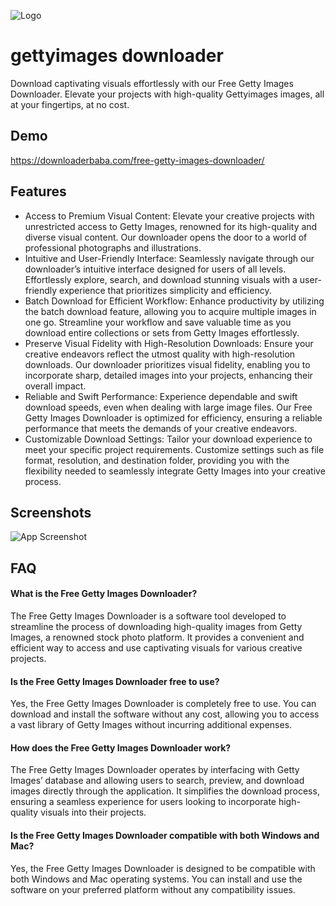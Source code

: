 
![Logo](https://downloaderbaba.com/wp-content/uploads/2023/11/logo-150.png)


# gettyimages downloader

Download captivating visuals effortlessly with our Free Getty Images Downloader. Elevate your projects with high-quality Gettyimages images, all at your fingertips, at no cost.

## Demo

https://downloaderbaba.com/free-getty-images-downloader/


## Features

- Access to Premium Visual Content: Elevate your creative projects with unrestricted access to Getty Images, renowned for its high-quality and diverse visual content. Our downloader opens the door to a world of professional photographs and illustrations.
- Intuitive and User-Friendly Interface: Seamlessly navigate through our downloader’s intuitive interface designed for users of all levels. Effortlessly explore, search, and download stunning visuals with a user-friendly experience that prioritizes simplicity and efficiency.
- Batch Download for Efficient Workflow: Enhance productivity by utilizing the batch download feature, allowing you to acquire multiple images in one go. Streamline your workflow and save valuable time as you download entire collections or sets from Getty Images effortlessly.
- Preserve Visual Fidelity with High-Resolution Downloads: Ensure your creative endeavors reflect the utmost quality with high-resolution downloads. Our downloader prioritizes visual fidelity, enabling you to incorporate sharp, detailed images into your projects, enhancing their overall impact.
- Reliable and Swift Performance: Experience dependable and swift download speeds, even when dealing with large image files. Our Free Getty Images Downloader is optimized for efficiency, ensuring a reliable performance that meets the demands of your creative endeavors.
- Customizable Download Settings: Tailor your download experience to meet your specific project requirements. Customize settings such as file format, resolution, and destination folder, providing you with the flexibility needed to seamlessly integrate Getty Images into your creative process.


## Screenshots

![App Screenshot](https://i.ibb.co/nBL3Q2d/getty-images-downloader.png)


## FAQ

####  What is the Free Getty Images Downloader? 

The Free Getty Images Downloader is a software tool developed to streamline the process of downloading high-quality images from Getty Images, a renowned stock photo platform. It provides a convenient and efficient way to access and use captivating visuals for various creative projects.

####  Is the Free Getty Images Downloader free to use?

Yes, the Free Getty Images Downloader is completely free to use. You can download and install the software without any cost, allowing you to access a vast library of Getty Images without incurring additional expenses.

####   How does the Free Getty Images Downloader work?

The Free Getty Images Downloader operates by interfacing with Getty Images’ database and allowing users to search, preview, and download images directly through the application. It simplifies the download process, ensuring a seamless experience for users looking to incorporate high-quality visuals into their projects.

#### Is the Free Getty Images Downloader compatible with both Windows and Mac? 

Yes, the Free Getty Images Downloader is designed to be compatible with both Windows and Mac operating systems. You can install and use the software on your preferred platform without any compatibility issues.

